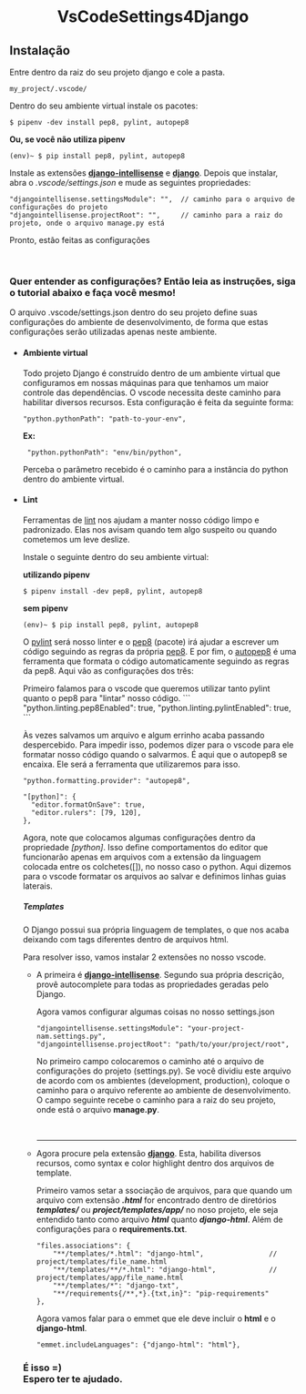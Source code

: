 <h1 align="center">VsCodeSettings4Django</h1>

<h2>Instalação</h2>
<p>Entre dentro da raiz do seu projeto django e cole a pasta.</p>
  
  ``` 
  my_project/.vscode/  
  ```
<p>Dentro do seu ambiente virtual instale os pacotes: </p>

```
$ pipenv -dev install pep8, pylint, autopep8
```
<strong>Ou, se você não utiliza pipenv</strong><br/>

```
(env)~ $ pip install pep8, pylint, autopep8
```

<p>Instale as extensões <strong><a href="https://marketplace.visualstudio.com/items?itemName=shamanu4.django-intellisense"      target="blank">django-intellisense</a></strong> e <strong><a href="https://github.com/vscode-django/vscode-django">django</a></strong>. Depois que instalar, abra o <i>.vscode/settings.json</i> e mude as seguintes propriedades:
</p>

```
"djangointellisense.settingsModule": "",  // caminho para o arquivo de configurações do projeto
"djangointellisense.projectRoot": "",     // caminho para a raiz do projeto, onde o arquivo manage.py está
```
<p>Pronto, estão feitas as configurações</p>

<br/>
<h3>Quer entender as configurações? Então leia as instruções, siga o tutorial abaixo e faça você mesmo!</h3>

<p>O arquivo .vscode/settings.json dentro do seu projeto define suas configurações do ambiente de desenvolvimento, de forma que estas configurações serão utilizadas apenas neste ambiente.</p>

<ul list-style="circle">

<li>
<h4>Ambiente virtual</h4>
<p>Todo projeto Django é construído dentro de um ambiente virtual que configuramos em nossas máquinas para que tenhamos um        maior controle das dependências. O vscode necessita deste caminho para habilitar diversos recursos. Esta configuração é          feita da seguinte forma:
</p>
       
 ``` 
 "python.pythonPath": "path-to-your-env", 
 ```
 
 <strong>Ex:</strong><br/>
 
 ``` 
  "python.pythonPath": "env/bin/python", 
 ```
 
<p>
Perceba o parâmetro recebido é o caminho para a instância do python dentro do ambiente virtual.   
</p>
</li>


<li>

<h4>Lint</h4>

<p>Ferramentas de <a href="https://www.google.com/search?ei=eu_dXPn5FZud5OUPh6easAc&q=what+is+lint+in+the+code&oq=what+is+lint+in+the+code&gs_l=psy-ab.3..0i71l8.6662.10026..10130...0.0..0.0.0.......0....1..gws-wiz.hmW_HKZPUkY" target+"_blank">lint</a> nos ajudam a manter nosso código limpo e padronizado. Elas nos avisam quando tem algo suspeito ou        quando cometemos um leve deslize.  
</p>

<p>Instale o seguinte dentro do seu ambiente virtual:</p>
  
<strong>utilizando pipenv</strong><br/>
```
$ pipenv install -dev pep8, pylint, autopep8
```

 <strong>sem pipenv</strong><br/>
```
(env)~ $ pip install pep8, pylint, autopep8
```

<p>O <a href="https://www.pylint.org/" target="_blank">pylint</a> será nosso linter e o <a href="https://pypi.org/project/pep8/" target="_blank">pep8</a> (pacote) irá ajudar a escrever um código seguindo as regras da própria <a href="https://www.python.org/dev/peps/pep-0008/">pep8</a>. E por fim, o <a href="https://pypi.org/project/autopep8/0.8/" target="__blank">autopep8</a> é uma ferramenta que formata o código automaticamente seguindo as regras da pep8. Aqui vão as configurações dos três:
</p>

<p>Primeiro falamos para o vscode que queremos utilizar tanto pylint quanto o pep8 para "lintar" nosso código.
```
"python.linting.pep8Enabled": true,
"python.linting.pylintEnabled": true,
```
<p>Às vezes salvamos um arquivo e algum errinho acaba passando despercebido. Para impedir isso, podemos dizer para o vscode para ele formatar nosso código quando o salvarmos. É aqui que o autopep8 se encaixa. Ele será a ferramenta que utilizaremos para isso. </p>

```
"python.formatting.provider": "autopep8",
  
"[python]": {
  "editor.formatOnSave": true,
  "editor.rulers": [79, 120],
},
```
<p>Agora, note que colocamos algumas configurações dentro da propriedade <i>[python]</i>. Isso define comportamentos do editor que funcionarão apenas em arquivos com a extensão da linguagem colocada entre os colchetes([]), no nosso caso o python. Aqui dizemos para o vscode formatar os arquivos ao salvar e definimos linhas guias laterais.
</li

<li>

<h5>Templates</h5>
<p>O Django possui sua própria linguagem de templates, o que nos acaba deixando com tags diferentes dentro de arquivos html.</p>
<p>Para resolver isso, vamos instalar 2 extensões no nosso vscode.</p>

<ul list-style="circle">
<li>
<p>A primeira é <strong><a href="https://marketplace.visualstudio.com/items?itemName=shamanu4.django-intellisense"              target="blank">django-intellisense</a></strong>. Segundo sua própria descrição, provê autocomplete para todas as              propriedades geradas pelo Django.
<p>
<p>Agora vamos configurar algumas coisas no nosso settings.json</p>

```
"djangointellisense.settingsModule": "your-project-nam.settings.py", 
"djangointellisense.projectRoot": "path/to/your/project/root",
```
    
<p>
No primeiro campo colocaremos o caminho até o arquivo de configurações do projeto (settings.py). Se você dividiu este       arquivo de acordo com os ambientes (development, production), coloque o caminho para o arquivo referente ao ambiente         de desenvolvimento. O campo seguinte recebe o caminho para a raiz do seu projeto, onde está o arquivo        <strong>manage.py</strong>. 
</p>
</li>

<br/>
<hr>
<li>
<p>
Agora procure pela extensão <strong><a href="https://github.com/vscode-django/vscode-django">django</a></strong>. Esta, habilita diversos recursos, como syntax e color highlight dentro dos arquivos de template.
</p>
  
<p>
Primeiro vamos setar a ssociação de arquivos, para que quando um arquivo com extensão <strong><i>.html</i></strong> for encontrado dentro de diretórios <strong><i>templates/</i></strong> ou <strong><i>project/templates/app/</i></strong> no noso projeto, ele seja entendido tanto como arquivo <strong><i>html</i></strong> quanto <strong><i>django-html</i></strong>. Além de configurações para o <strong>requirements.txt</strong>.

```
"files.associations": {
	"**/templates/*.html": "django-html",                //  project/templates/file_name.html
	"**/templates/**/*.html": "django-html",             //  project/templates/app/file_name.html
	"**/templates/*": "django-txt",
	"**/requirements{/**,*}.{txt,in}": "pip-requirements"
},
```

<p>Agora vamos falar para o emmet que ele deve incluir o <strong>html</strong> e o <strong>django-html</strong>.</p>

```
"emmet.includeLanguages": {"django-html": "html"},
```

</li>
</li>
</ul>

<h3>É isso =) <br/> Espero ter te ajudado.</h3>
